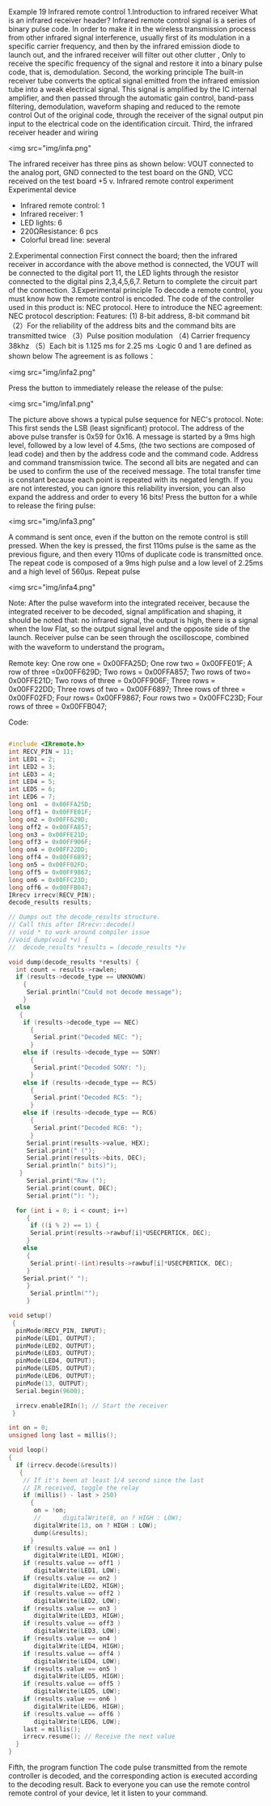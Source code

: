 Example 19 Infrared remote control
1.Introduction to infrared receiver
What is an infrared receiver header?
Infrared remote control signal is a series of binary pulse code. In order to make it in the wireless transmission process from other infrared signal interference, usually first of its modulation in a specific carrier frequency, and then by the infrared emission diode to launch out, and the infrared receiver will filter out other clutter , Only to receive the specific frequency of the signal and restore it into a binary pulse code, that is, demodulation.
Second, the working principle
The built-in receiver tube converts the optical signal emitted from the infrared emission tube into a weak electrical signal. This signal is amplified by the IC internal amplifier, and then passed through the automatic gain control, band-pass filtering, demodulation, waveform shaping and reduced to the remote control Out of the original code, through the receiver of the signal output pin input to the electrical code on the identification circuit.
Third, the infrared receiver header and wiring

<img src="img/infa.png"

The infrared receiver has three pins as shown below:
VOUT connected to the analog port, GND connected to the test board on the GND, VCC received on the test board +5 v.
Infrared remote control experiment
Experimental device
- Infrared remote control: 1
- Infrared receiver: 1
- LED lights: 6
- 220ΩResistance: 6 pcs
- Colorful bread line: several

2.Experimental connection
First connect the board; then the infrared receiver in accordance with the above method is connected, the VOUT will be connected to the digital port 11, the LED lights through the resistor connected to the digital pins 2,3,4,5,6,7. Return to complete the circuit part of the connection.
3.Experimental principle
To decode a remote control, you must know how the remote control is encoded. The code of the controller used in this product is: NEC protocol. Here to introduce the NEC agreement:
NEC protocol description: Features: (1) 8-bit address, 8-bit command bit
（2）For the reliability of the address bits and the command bits are transmitted twice
（3）Pulse position modulation
（4) Carrier frequency 38khz
（5）Each bit is 1.125 ms for 2.25 ms
·Logic 0 and 1 are defined as shown below
The agreement is as follows：

<img src="img/infa2.png"


Press the button to immediately release the release of the pulse:

<img src="img/infa1.png"

The picture above shows a typical pulse sequence for NEC's protocol. Note: This first sends the LSB (least significant) protocol. The address of the above pulse transfer is 0x59 for 0x16. A message is started by a 9ms high level, followed by a low level of 4.5ms, (the two sections are composed of lead code) and then by the address code and the command code. Address and command transmission twice. The second all bits are negated and can be used to confirm the use of the received message. The total transfer time is constant because each point is repeated with its negated length. If you are not interested, you can ignore this reliability inversion, you can also expand the address and order to every 16 bits!
Press the button for a while to release the firing pulse:

<img src="img/infa3.png"


A command is sent once, even if the button on the remote control is still pressed. When the key is pressed, the first 110ms pulse is the same as the previous figure, and then every 110ms of duplicate code is transmitted once. The repeat code is composed of a 9ms high pulse and a low level of 2.25ms and a high level of 560μs.
Repeat pulse

<img src="img/infa4.png"

Note: After the pulse waveform into the integrated receiver, because the integrated receiver to be decoded, signal amplification and shaping, it should be noted that: no infrared signal, the output is high, there is a signal when the low Flat, so the output signal level and the opposite side of the launch. Receiver pulse can be seen through the oscilloscope, combined with the waveform to understand the program。

Remote key:
One row one = 0x00FFA25D; One row two = 0x00FFE01F; A row of three =0x00FF629D;
Two rows = 0x00FFA857; Two rows of two= 0x00FFE21D; Two rows of three = 0x00FF906F;
Three rows = 0x00FF22DD; Three rows of two = 0x00FF6897; Three rows of three = 0x00FF02FD;
Four rows= 0x00FF9867; Four rows two = 0x00FFC23D; Four rows of three = 0x00FFB047;


Code:

```c

#include <IRremote.h>
int RECV_PIN = 11;
int LED1 = 2;
int LED2 = 3;
int LED3 = 4;
int LED4 = 5;
int LED5 = 6;
int LED6 = 7;
long on1  = 0x00FFA25D;
long off1 = 0x00FFE01F;
long on2 = 0x00FF629D;
long off2 = 0x00FFA857;
long on3 = 0x00FFE21D;
long off3 = 0x00FF906F;
long on4 = 0x00FF22DD;
long off4 = 0x00FF6897;
long on5 = 0x00FF02FD;
long off5 = 0x00FF9867;
long on6 = 0x00FFC23D;
long off6 = 0x00FFB047;
IRrecv irrecv(RECV_PIN);
decode_results results;

// Dumps out the decode_results structure.
// Call this after IRrecv::decode()
// void * to work around compiler issue
//void dump(void *v) {
//  decode_results *results = (decode_results *)v

void dump(decode_results *results) {
  int count = results->rawlen;
  if (results->decode_type == UNKNOWN)
    {
     Serial.println("Could not decode message");
    }
  else
   {
    if (results->decode_type == NEC)
      {
       Serial.print("Decoded NEC: ");
      }
    else if (results->decode_type == SONY)
      {
       Serial.print("Decoded SONY: ");
      }
    else if (results->decode_type == RC5)
      {
       Serial.print("Decoded RC5: ");
      }
    else if (results->decode_type == RC6)
      {
       Serial.print("Decoded RC6: ");
      }
     Serial.print(results->value, HEX);
     Serial.print(" (");
     Serial.print(results->bits, DEC);
     Serial.println(" bits)");
   }
     Serial.print("Raw (");
     Serial.print(count, DEC);
     Serial.print("): ");

  for (int i = 0; i < count; i++)
     {
      if ((i % 2) == 1) {
      Serial.print(results->rawbuf[i]*USECPERTICK, DEC);
     }
    else
     {
      Serial.print(-(int)results->rawbuf[i]*USECPERTICK, DEC);
     }
    Serial.print(" ");
     }
      Serial.println("");
     }

void setup()
 {
  pinMode(RECV_PIN, INPUT);
  pinMode(LED1, OUTPUT);
  pinMode(LED2, OUTPUT);
  pinMode(LED3, OUTPUT);
  pinMode(LED4, OUTPUT);
  pinMode(LED5, OUTPUT);
  pinMode(LED6, OUTPUT);
  pinMode(13, OUTPUT);
  Serial.begin(9600);

  irrecv.enableIRIn(); // Start the receiver
 }

int on = 0;
unsigned long last = millis();

void loop()
{
  if (irrecv.decode(&results))
   {
    // If it's been at least 1/4 second since the last
    // IR received, toggle the relay
    if (millis() - last > 250)
      {
       on = !on;
       //      digitalWrite(8, on ? HIGH : LOW);
       digitalWrite(13, on ? HIGH : LOW);
       dump(&results);
      }
    if (results.value == on1 )
       digitalWrite(LED1, HIGH);
    if (results.value == off1 )
       digitalWrite(LED1, LOW);
    if (results.value == on2 )
       digitalWrite(LED2, HIGH);
    if (results.value == off2 )
       digitalWrite(LED2, LOW);
    if (results.value == on3 )
       digitalWrite(LED3, HIGH);
    if (results.value == off3 )
       digitalWrite(LED3, LOW);
    if (results.value == on4 )
       digitalWrite(LED4, HIGH);
    if (results.value == off4 )
       digitalWrite(LED4, LOW);
    if (results.value == on5 )
       digitalWrite(LED5, HIGH);
    if (results.value == off5 )
       digitalWrite(LED5, LOW);
    if (results.value == on6 )
       digitalWrite(LED6, HIGH);
    if (results.value == off6 )
       digitalWrite(LED6, LOW);
    last = millis();
    irrecv.resume(); // Receive the next value
  }
}

```

Fifth, the program function
The code pulse transmitted from the remote controller is decoded, and the corresponding action is executed according to the decoding result. Back to everyone you can use the remote control remote control of your device, let it listen to your command.
